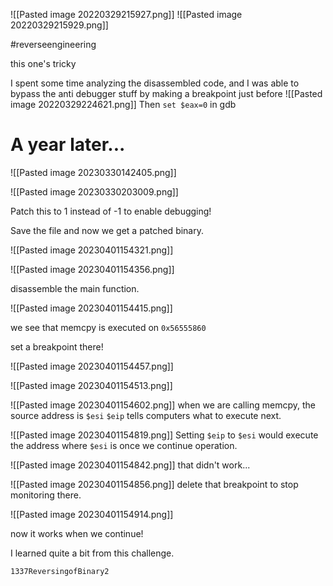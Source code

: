 ![[Pasted image 20220329215927.png]]
![[Pasted image 20220329215929.png]]

#reverseengineering 

this one's tricky

I spent some time analyzing the disassembled code, and I was able to bypass the anti debugger stuff by making a breakpoint just before 
![[Pasted image 20220329224621.png]]
Then `set $eax=0` in gdb



# A year later...

![[Pasted image 20230330142405.png]]


![[Pasted image 20230330203009.png]]

Patch this to 1 instead of -1 to enable debugging!


Save the file and now we get a patched binary.

![[Pasted image 20230401154321.png]]

![[Pasted image 20230401154356.png]]

disassemble the main function.

![[Pasted image 20230401154415.png]]

we see that memcpy is executed on `0x56555860`

set a breakpoint there!

![[Pasted image 20230401154457.png]]

![[Pasted image 20230401154513.png]]


![[Pasted image 20230401154602.png]]
when we are calling memcpy, the source address is `$esi`
`$eip` tells computers what to execute next.

![[Pasted image 20230401154819.png]]
Setting `$eip` to `$esi` would execute the address where `$esi` is once we continue operation. 

![[Pasted image 20230401154842.png]]
that didn't work...

![[Pasted image 20230401154856.png]]
delete that breakpoint to stop monitoring there.

![[Pasted image 20230401154914.png]]

now it works when we continue!

I learned quite a bit from this challenge. 

`1337ReversingofBinary2`

